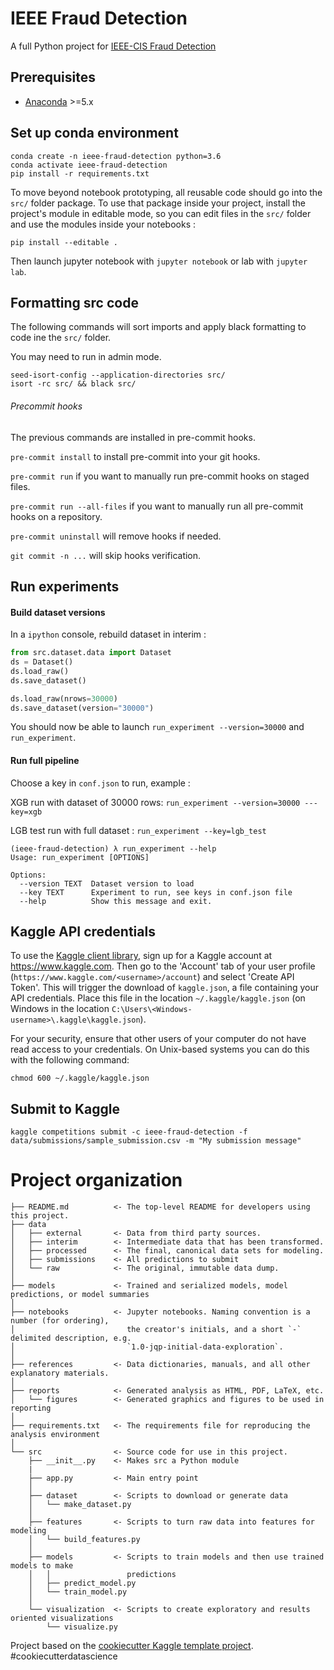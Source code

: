 # IEEE Fraud Detection

A full Python project for [IEEE-CIS Fraud Detection](https://www.kaggle.com/c/ieee-fraud-detection/overview)

## Prerequisites

- [Anaconda](https://www.anaconda.com/download/) >=5.x

## Set up conda environment

```
conda create -n ieee-fraud-detection python=3.6
conda activate ieee-fraud-detection
pip install -r requirements.txt
```

To move beyond notebook prototyping, all reusable code should go into the `src/` folder package. To use that package inside your project, install the project's module in editable mode, so you can edit files in the `src/` folder and use the modules inside your notebooks :

```
pip install --editable .
```

Then launch jupyter notebook with `jupyter notebook` or lab with `jupyter lab`.

## Formatting src code

The following commands will sort imports and apply black formatting to code ine the `src/` folder.

You may need to run in admin mode.

```
seed-isort-config --application-directories src/
isort -rc src/ && black src/
```

###### Precommit hooks

The previous commands are installed in pre-commit hooks.

`pre-commit install` to install pre-commit into your git hooks.

`pre-commit run` if you want to manually run pre-commit hooks on staged files.

`pre-commit run --all-files` if you want to manually run all pre-commit hooks on a repository.

`pre-commit uninstall` will remove hooks if needed.

`git commit -n ...` will skip hooks verification.

## Run experiments

#### Build dataset versions

In a `ipython` console, rebuild dataset in interim :

```py
from src.dataset.data import Dataset
ds = Dataset()
ds.load_raw()
ds.save_dataset()

ds.load_raw(nrows=30000)
ds.save_dataset(version="30000")
```

You should now be able to launch `run_experiment --version=30000` and `run_experiment`.

#### Run full pipeline

Choose a key in `conf.json` to run, example :

XGB run with dataset of 30000 rows: `run_experiment --version=30000 ---key=xgb`

LGB test run with full dataset : `run_experiment --key=lgb_test`

```
(ieee-fraud-detection) λ run_experiment --help
Usage: run_experiment [OPTIONS]

Options:
  --version TEXT  Dataset version to load
  --key TEXT      Experiment to run, see keys in conf.json file
  --help          Show this message and exit.
```

## Kaggle API credentials

To use the [Kaggle client library](https://github.com/Kaggle/kaggle-api), sign up for a Kaggle account at https://www.kaggle.com. Then go to the 'Account' tab of your user profile (`https://www.kaggle.com/<username>/account`) and select 'Create API Token'. This will trigger the download of `kaggle.json`, a file containing your API credentials. Place this file in the location `~/.kaggle/kaggle.json` (on Windows in the location `C:\Users\<Windows-username>\.kaggle\kaggle.json`).

For your security, ensure that other users of your computer do not have read access to your credentials. On Unix-based systems you can do this with the following command:

`chmod 600 ~/.kaggle/kaggle.json`

## Submit to Kaggle

```
kaggle competitions submit -c ieee-fraud-detection -f data/submissions/sample_submission.csv -m "My submission message"
```

# Project organization

    ├── README.md          <- The top-level README for developers using this project.
    ├── data
    │   ├── external       <- Data from third party sources.
    │   ├── interim        <- Intermediate data that has been transformed.
    │   ├── processed      <- The final, canonical data sets for modeling.
    │   ├── submissions    <- All predictions to submit
    │   └── raw            <- The original, immutable data dump.
    │
    ├── models             <- Trained and serialized models, model predictions, or model summaries
    │
    ├── notebooks          <- Jupyter notebooks. Naming convention is a number (for ordering),
    │                         the creator's initials, and a short `-` delimited description, e.g.
    │                         `1.0-jqp-initial-data-exploration`.
    │
    ├── references         <- Data dictionaries, manuals, and all other explanatory materials.
    │
    ├── reports            <- Generated analysis as HTML, PDF, LaTeX, etc.
    │   └── figures        <- Generated graphics and figures to be used in reporting
    │
    ├── requirements.txt   <- The requirements file for reproducing the analysis environment
    │
    └── src                <- Source code for use in this project.
        ├── __init__.py    <- Makes src a Python module
        |
        ├── app.py         <- Main entry point
        │
        ├── dataset        <- Scripts to download or generate data
        │   └── make_dataset.py
        │
        ├── features       <- Scripts to turn raw data into features for modeling
        │   └── build_features.py
        │
        ├── models         <- Scripts to train models and then use trained models to make
        │   │                 predictions
        │   ├── predict_model.py
        │   └── train_model.py
        │
        └── visualization  <- Scripts to create exploratory and results oriented visualizations
            └── visualize.py

Project based on the [cookiecutter Kaggle template project](https://github.com/andfanilo/cookiecutter-kaggle). #cookiecutterdatascience
